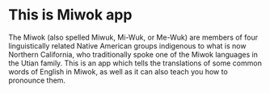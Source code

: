 # This is Miwok app
The Miwok (also spelled Miwuk, Mi-Wuk, or Me-Wuk) are members of four linguistically related Native American groups indigenous to what is now Northern California, who traditionally spoke one of the Miwok languages in the Utian family. This is an app which tells the translations of some common words of English in Miwok, as well as it can also teach you how to pronounce them.